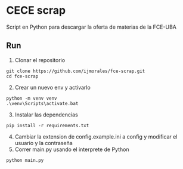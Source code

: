 # CECE scrap
Script en Python para descargar la oferta de materias de la FCE-UBA

## Run
1. Clonar el repositorio
```
git clone https://github.com/ijmorales/fce-scrap.git
cd fce-scrap
```
2. Crear un nuevo env y activarlo
```
python -m venv venv
.\venv\Scripts\activate.bat
```
3. Instalar las dependencias
```
pip install -r requirements.txt
```
4. Cambiar la extension de config.example.ini a config y modificar el usuario y la contraseña
5. Correr main.py usando el interprete de Python
```
python main.py
```
